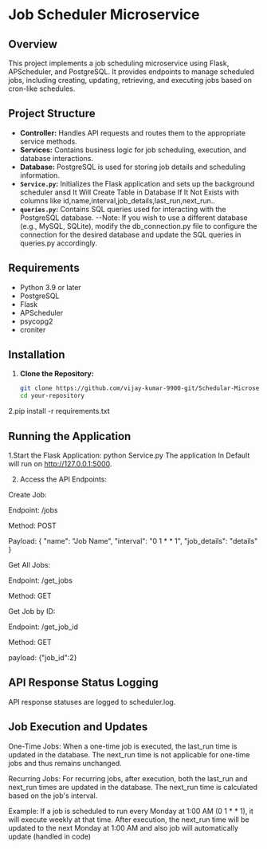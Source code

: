 # Job Scheduler Microservice

## Overview

This project implements a job scheduling microservice using Flask, APScheduler, and PostgreSQL. It provides endpoints to manage scheduled jobs, including creating, updating, retrieving, and executing jobs based on cron-like schedules.

## Project Structure

- **Controller:** Handles API requests and routes them to the appropriate service methods.
- **Services:** Contains business logic for job scheduling, execution, and database interactions.
- **Database:** PostgreSQL is used for storing job details and scheduling information.
- **`Service.py`:** Initializes the Flask application and sets up the background scheduler ansd It Will Create Table in Database If It Not Exists with columns like id,name,interval,job_details,last_run,next_run..
- **`queries.py`:** Contains SQL queries used for interacting with the PostgreSQL database.
--Note: If you wish to use a different database (e.g., MySQL, SQLite), modify the db_connection.py file to configure the connection for the desired database and update the SQL queries in queries.py accordingly.

## Requirements

- Python 3.9 or later
- PostgreSQL
- Flask
- APScheduler
- psycopg2
- croniter

## Installation

1. **Clone the Repository:**

   ```bash
   git clone https://github.com/vijay-kumar-9900-git/Schedular-Microservice.git
   cd your-repository
   
2.pip install -r requirements.txt

## Running the Application

1.Start the Flask Application:
python Service.py
The application In Default will run on http://127.0.0.1:5000.

2. Access the API Endpoints:

Create Job:

Endpoint: /jobs

Method: POST

Payload:
{
  "name": "Job Name",
  "interval": "0 1 * * 1",
  "job_details": "details"
}

Get All Jobs:

Endpoint: /get_jobs

Method: GET


Get Job by ID:

Endpoint: /get_job_id

Method: GET

payload:
{"job_id":2}

## API Response Status Logging
API response statuses are logged to scheduler.log.

## Job Execution and Updates

One-Time Jobs: When a one-time job is executed, the last_run time is updated in the database. The next_run time is not applicable for one-time jobs and thus remains unchanged.

Recurring Jobs: For recurring jobs, after execution, both the last_run and next_run times are updated in the database. The next_run time is calculated based on the job's interval.

Example: If a job is scheduled to run every Monday at 1:00 AM (0 1 * * 1), it will execute weekly at that time. After execution, the next_run time will be updated to the next Monday at 1:00 AM and also job will automatically update (handled in code)
